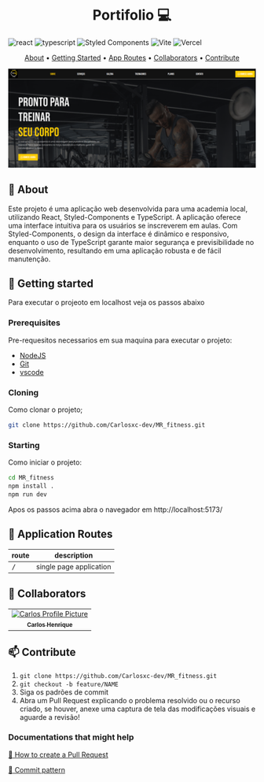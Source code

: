 [TYPESCRIPT__BADGE]: https://img.shields.io/badge/typescript-D4FAFF?style=for-the-badge&logo=typescript
[REACT__BADGE]: https://img.shields.io/badge/React-005CFE?style=for-the-badge&logo=react

<h1 align="center" style="font-weight: bold;">Portifolio 💻</h1>

![react][REACT__BADGE]
![typescript][TYPESCRIPT__BADGE]
![Styled Components](https://img.shields.io/badge/styled--components-DB7093?style=for-the-badge&logo=styled-components&logoColor=white)
![Vite](https://img.shields.io/badge/vite-%23646CFF.svg?style=for-the-badge&logo=vite&logoColor=white)
![Vercel](https://img.shields.io/badge/vercel-%23000000.svg?style=for-the-badge&logo=vercel&logoColor=white)

<p align="center">
 <a href="#about">About</a> • 
 <a href="#started">Getting Started</a> • 
  <a href="#started">App Routes</a> • 
  <a href="#colab">Collaborators</a> •
 <a href="#contribute">Contribute</a>
</p>

<p align="center">
    <img src="./screen2.png" alt="Image Example" width="700px">
</p>

<h2 id="about">📌 About</h2>

Este projeto é uma aplicação web desenvolvida para uma academia local, utilizando React, Styled-Components e TypeScript. A aplicação oferece uma interface intuitiva para os usuários se inscreverem em aulas. Com Styled-Components, o design da interface é dinâmico e responsivo, enquanto o uso de TypeScript garante maior segurança e previsibilidade no desenvolvimento, resultando em uma aplicação robusta e de fácil manutenção.

<h2 id="started">🚀 Getting started</h2>

Para executar o projeoto em localhost veja os passos abaixo

<h3>Prerequisites</h3>

Pre-requesitos necessarios em sua maquina para executar o projeto:

- [NodeJS](https://nodejs.org/en)
- [Git](https://git-scm.com/downloads)
- [vscode](https://code.visualstudio.com/)

<h3>Cloning</h3>

Como clonar o projeto;

```bash
git clone https://github.com/Carlosxc-dev/MR_fitness.git
```

<h3>Starting</h3>

Como iniciar o projeto:

```bash
cd MR_fitness
npm install .
npm run dev
```

Apos os passos acima abra o navegador em http://localhost:5173/

<h2 id="routes">📍 Application Routes</h2>

| route        | description             |
| ------------ | ----------------------- |
| <kbd>/</kbd> | single page application |

<h2 id="colab">🤝 Collaborators</h2>

<table>
  <tr>
    <td align="center">
      <a href="#">
        <img src="https://avatars.githubusercontent.com/u/61745249?s=400&u=743a07edff42551fed704856e78c3a9e3f556580&v=4" width="100px;" alt="Carlos Profile Picture"/><br>
        <sub>
          <b>Carlos Henrique</b>
        </sub>
      </a>
    </td>
  </tr>
</table>

<h2 id="contribute">📫 Contribute</h2>

1. `git clone https://github.com/Carlosxc-dev/MR_fitness.git`
2. `git checkout -b feature/NAME`
3. Siga os padrões de commit
4. Abra um Pull Request explicando o problema resolvido ou o recurso criado, se houver, anexe uma captura de tela das modificações visuais e aguarde a revisão!

<h3>Documentations that might help</h3>

[📝 How to create a Pull Request](https://www.atlassian.com/br/git/tutorials/making-a-pull-request)

[💾 Commit pattern](https://gist.github.com/joshbuchea/6f47e86d2510bce28f8e7f42ae84c716)
